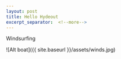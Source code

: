 ```yaml
---
layout: post
title: Hello Hydeout
excerpt_separator:  <!--more-->
---
```


Windsurfing

![Alt boat]({{ site.baseurl }}/assets/winds.jpg)